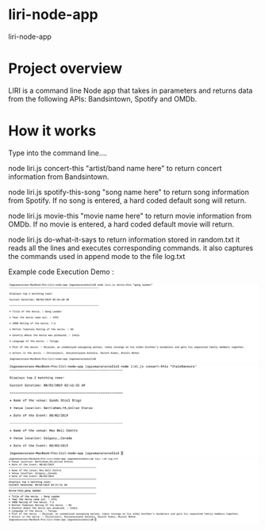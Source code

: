 # liri-node-app
liri-node-app

# Project overview

LIRI is a command line Node app that takes in parameters and returns data from the following APIs: Bandsintown, Spotify and OMDb.

# How it works 

Type into the command line....

node liri.js concert-this "artist/band name here" to return concert information from Bandsintown.

node liri.js spotify-this-song "song name here" to return song information from Spotify. If no song is entered, a hard coded default song will return.

node liri.js movie-this "movie name here" to return movie information from OMDb. If no movie is entered, a hard coded default movie will return.

node liri.js do-what-it-says to return information stored in random.txt it reads all the lines and executes corresponding commands.
it also captures the commands used in append mode to the file log.txt

Example code Execution Demo : 


<img src="./Images/Image1.png">
<img src="./Images/Image2.png">
<img src="./Images/Image3.png">

